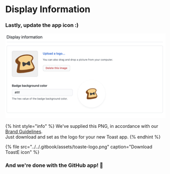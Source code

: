# Display Information

### Lastly, update the app icon :\)

![This app icon is unique to ToastE.](../../.gitbook/assets/image%20%2842%29.png)

{% hint style="info" %}
We've supplied this PNG, in accordance with our [Brand Guidelines](../../brand-guidelines.md).  
Just download and set as the logo for your new Toast app.
{% endhint %}

{% file src="../../.gitbook/assets/toaste-logo.png" caption="Download ToastE icon" %}

### And we're done with the GitHub app!  🎉

